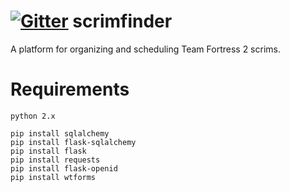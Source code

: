 [![Gitter](https://badges.gitter.im/vlttnv/scrimfinder.svg)](https://gitter.im/vlttnv/scrimfinder?utm_source=badge&utm_medium=badge&utm_campaign=pr-badge)
scrimfinder
=======

A platform for organizing and scheduling Team Fortress 2 scrims.

Requirements
=======
	python 2.x

	pip install sqlalchemy
	pip install flask-sqlalchemy
	pip install flask
	pip install requests
	pip install flask-openid
	pip install wtforms
